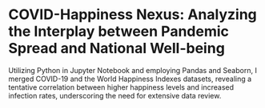 # COVID-Happiness Nexus: Analyzing the Interplay between Pandemic Spread and National Well-being
Utilizing Python in Jupyter Notebook and employing Pandas and Seaborn, I merged COVID-19 and the World Happiness Indexes datasets, revealing a tentative correlation between higher happiness levels and increased infection rates, underscoring the need for extensive data review.
